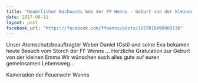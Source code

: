 ```yaml
---
title: "Neuerlicher Nachwuchs bei der FF Wenns - Geburt von der kleinen Emma"
date: 2017-08-11
layout: post
facebook_url: "https://facebook.com/ffwenns/posts/1657816490960136"
---
```


Unser Atemschutzbeauftragter Weber Daniel (Gsti) und seine Eva bekamen heute Besuch vom Storch der FF Wenns ... Herzliche Gratulation zur Geburt von der kleinen Emma 
Wir wünschen euch alles gute auf euren gemeinsamen Lebensweg... 

Kameraden der Feuerwehr Wenns